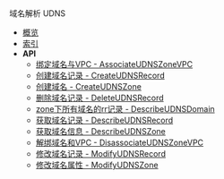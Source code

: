 <div class="sidebar_title icon__udns">域名解析 UDNS</div>


- [概览](api/udns-api/README.md)
- [索引](api/udns-api/index.md)
- **API**
    - [绑定域名与VPC - AssociateUDNSZoneVPC](api/udns-api/associate_udns_zone_vpc)
    - [创建域名记录 - CreateUDNSRecord](api/udns-api/create_udns_record)
    - [创建域名 - CreateUDNSZone](api/udns-api/create_udns_zone)
    - [删除域名记录 - DeleteUDNSRecord](api/udns-api/delete_udns_record)
    - [zone下所有域名的rr记录 - DescribeUDNSDomain](api/udns-api/describe_udns_domain)
    - [获取域名记录 - DescribeUDNSRecord](api/udns-api/describe_udns_record)
    - [获取域名信息 - DescribeUDNSZone](api/udns-api/describe_udns_zone)
    - [解绑域名和VPC - DisassociateUDNSZoneVPC](api/udns-api/disassociate_udns_zone_vpc)
    - [修改域名记录 - ModifyUDNSRecord](api/udns-api/modify_udns_record)
    - [修改域名属性 - ModifyUDNSZone](api/udns-api/modify_udns_zone)
